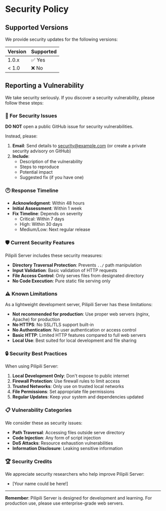 # Security Policy

## Supported Versions

We provide security updates for the following versions:

| Version | Supported          |
| ------- | ------------------ |
| 1.0.x   | ✅ Yes             |
| < 1.0   | ❌ No              |

## Reporting a Vulnerability

We take security seriously. If you discover a security vulnerability, please follow these steps:

### 🚨 For Security Issues

**DO NOT** open a public GitHub issue for security vulnerabilities.

Instead, please:

1. **Email**: Send details to security@example.com (or create a private security advisory on GitHub)
2. **Include**:
   - Description of the vulnerability
   - Steps to reproduce
   - Potential impact
   - Suggested fix (if you have one)

### 🕐 Response Timeline

- **Acknowledgment**: Within 48 hours
- **Initial Assessment**: Within 1 week  
- **Fix Timeline**: Depends on severity
  - Critical: Within 7 days
  - High: Within 30 days
  - Medium/Low: Next regular release

### 🛡️ Current Security Features

Pilipili Server includes these security measures:

- **Directory Traversal Protection**: Prevents `../` path manipulation
- **Input Validation**: Basic validation of HTTP requests
- **File Access Control**: Only serves files from designated directory
- **No Code Execution**: Pure static file serving only

### ⚠️ Known Limitations

As a lightweight development server, Pilipili Server has these limitations:

- **Not recommended for production**: Use proper web servers (nginx, Apache) for production
- **No HTTPS**: No SSL/TLS support built-in
- **No Authentication**: No user authentication or access control
- **Basic HTTP**: Limited HTTP features compared to full web servers
- **Local Use**: Best suited for local development and file sharing

### 🔒 Security Best Practices

When using Pilipili Server:

1. **Local Development Only**: Don't expose to public internet
2. **Firewall Protection**: Use firewall rules to limit access
3. **Trusted Networks**: Only use on trusted local networks
4. **File Permissions**: Set appropriate file permissions
5. **Regular Updates**: Keep your system and dependencies updated

### 📋 Vulnerability Categories

We consider these as security issues:

- **Path Traversal**: Accessing files outside serve directory
- **Code Injection**: Any form of script injection
- **DoS Attacks**: Resource exhaustion vulnerabilities
- **Information Disclosure**: Leaking sensitive information

### 🏆 Security Credits

We appreciate security researchers who help improve Pilipili Server:

- [Your name could be here!]

---

**Remember**: Pilipili Server is designed for development and learning. For production use, please use enterprise-grade web servers.
